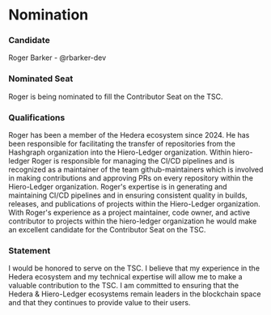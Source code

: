 # Nomination

### Candidate

Roger Barker - @rbarker-dev

### Nominated Seat

Roger is being nominated to fill the Contributor Seat on the TSC.

### Qualifications

Roger has been a member of the Hedera ecosystem since 2024. He has been responsible for facilitating the transfer of repositories from the Hashgraph organization into the Hiero-Ledger organization.
Within hiero-ledger Roger is responsible for managing the CI/CD pipelines and is recognized as a maintainer of the team github-maintainers which is involved in making contributions and approving PRs
on every repository within the Hiero-Ledger organization. Roger's expertise is in generating and maintaining CI/CD pipelines and in ensuring consistent quality in builds, releases, and publications
of projects within the Hiero-Ledger organization. With Roger's experience as a project maintainer, code owner, and active contributor to projects within the hiero-ledger organization he would make an
excellent candidate for the Contributor Seat on the TSC.

### Statement

I would be honored to serve on the TSC. I believe that my experience in the Hedera ecosystem and my technical expertise
will allow me to make a valuable contribution to the TSC. I am committed to ensuring that the Hedera & Hiero-Ledger ecosystems remain
leaders in the blockchain space and that they continues to provide value to their users.
